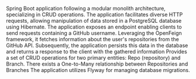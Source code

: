 Spring Boot application following a modular monolith architecture, specializing in CRUD operations. The application facilitates diverse HTTP requests, allowing manipulation of data stored in a PostgreSQL database using Hibernate.
The application exposes an endpoint enabling clients to send requests containing a GitHub username. Leveraging the OpenFeign framework, it fetches information about the user's repositories from the GitHub API. Subsequently, the application persists this data in the database and returns a response to the client with the gathered information
Provides a set of CRUD operations for two primary entities: Repo (repository) and Branch. There exists a One-to-Many relationship between Repositories and Branches
The application utilizes Flyway for managing database migrations.

